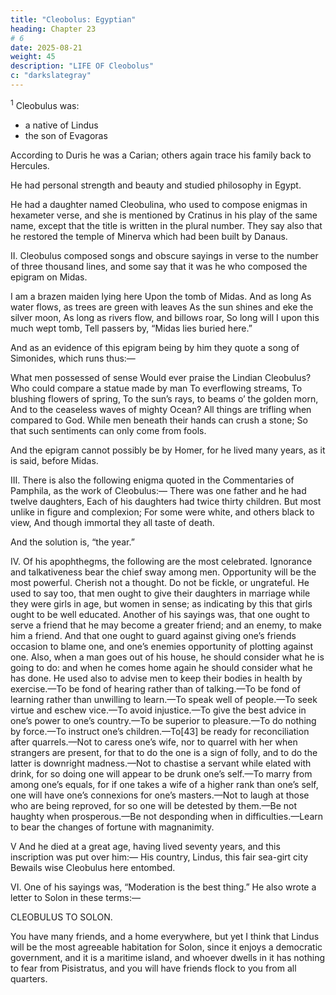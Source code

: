 ```yaml
---
title: "Cleobolus: Egyptian"
heading: Chapter 23
# 6
date: 2025-08-21
weight: 45
description: "LIFE OF Cleobolus"
c: "darkslategray"
---
```



<sup>1</sup> Cleobulus was:
- a native of Lindus
- the son of Evagoras

According to Duris he was a Carian; others again trace his family back to Hercules. 

He had personal strength and beauty and studied philosophy in Egypt.

He had a daughter named Cleobulina, who used to compose enigmas in hexameter verse, and she is mentioned by Cratinus in his play of the same name, except that the title is written in the plural number. They say also that he restored the temple of Minerva which had been built by Danaus.


II. Cleobulus composed songs and obscure sayings in verse to the number of three thousand lines, and some say that it was he who composed the epigram on Midas.

I am a brazen maiden lying here
Upon the tomb of Midas. And as long
As water flows, as trees are green with leaves
As the sun shines and eke the silver moon,
As long as rivers flow, and billows roar,
So long will I upon this much wept tomb,
Tell passers by, “Midas lies buried here.”

And as an evidence of this epigram being by him they quote a song of Simonides, which runs thus:—


What men possessed of sense
Would ever praise the Lindian Cleobulus?
Who could compare a statue made by man
To everflowing streams,
To blushing flowers of spring,
To the sun’s rays, to beams o’ the golden morn,
And to the ceaseless waves of mighty Ocean?
All things are trifling when compared to God.
While men beneath their hands can crush a stone;
So that such sentiments can only come from fools.

And the epigram cannot possibly be by Homer, for he lived many years, as it is said, before Midas.

III. There is also the following enigma quoted in the Commentaries of Pamphila, as the work of Cleobulus:—
There was one father and he had twelve daughters,
Each of his daughters had twice thirty children.
But most unlike in figure and complexion;
For some were white, and others black to view,
And though immortal they all taste of death.

And the solution is, “the year.”

IV. Of his apophthegms, the following are the most celebrated. Ignorance and talkativeness bear the chief sway among men. Opportunity will be the most powerful. Cherish not a thought. Do not be fickle, or ungrateful. He used to say too, that men ought to give their daughters in marriage while they were girls in age, but women in sense; as indicating by this that girls ought to be well educated. Another of his sayings was, that one ought to serve a friend that he may become a greater friend; and an enemy, to make him a friend. And that one ought to guard against giving one’s friends occasion to blame one, and one’s enemies opportunity of plotting against one. Also, when a man goes out of his house, he should consider what he is going to do: and when he comes home again he should consider what he has done. He used also to advise men to keep their bodies in health by exercise.—To be fond of hearing rather than of talking.—To be fond of learning rather than unwilling to learn.—To speak well of people.—To seek virtue and eschew vice.—To avoid injustice.—To give the best advice in one’s power to one’s country.—To be superior to pleasure.—To do nothing by force.—To instruct one’s children.—To[43] be ready for reconciliation after quarrels.—Not to caress one’s wife, nor to quarrel with her when strangers are present, for that to do the one is a sign of folly, and to do the latter is downright madness.—Not to chastise a servant while elated with drink, for so doing one will appear to be drunk one’s self.—To marry from among one’s equals, for if one takes a wife of a higher rank than one’s self, one will have one’s connexions for one’s masters.—Not to laugh at those who are being reproved, for so one will be detested by them.—Be not haughty when prosperous.—Be not desponding when in difficulties.—Learn to bear the changes of fortune with magnanimity.

V And he died at a great age, having lived seventy years, and this inscription was put over him:—
His country, Lindus, this fair sea-girt city
Bewails wise Cleobulus here entombed.

VI. One of his sayings was, “Moderation is the best thing.” He also wrote a letter to Solon in these terms:—


CLEOBULUS TO SOLON.

You have many friends, and a home everywhere, but yet I think that Lindus will be the most agreeable habitation for Solon, since it enjoys a democratic government, and it is a maritime island, and whoever dwells in it has nothing to fear from Pisistratus, and you will have friends flock to you from all quarters.
